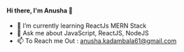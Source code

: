 #### Hi there, I'm Anusha 👋



- 🌱 I’m currently learning ReactJs MERN Stack 
- 💬 Ask me about JavaScript, ReactJS, NodeJS
- 📫 To Reach me Out : anusha.kadambala61@gmail.com


